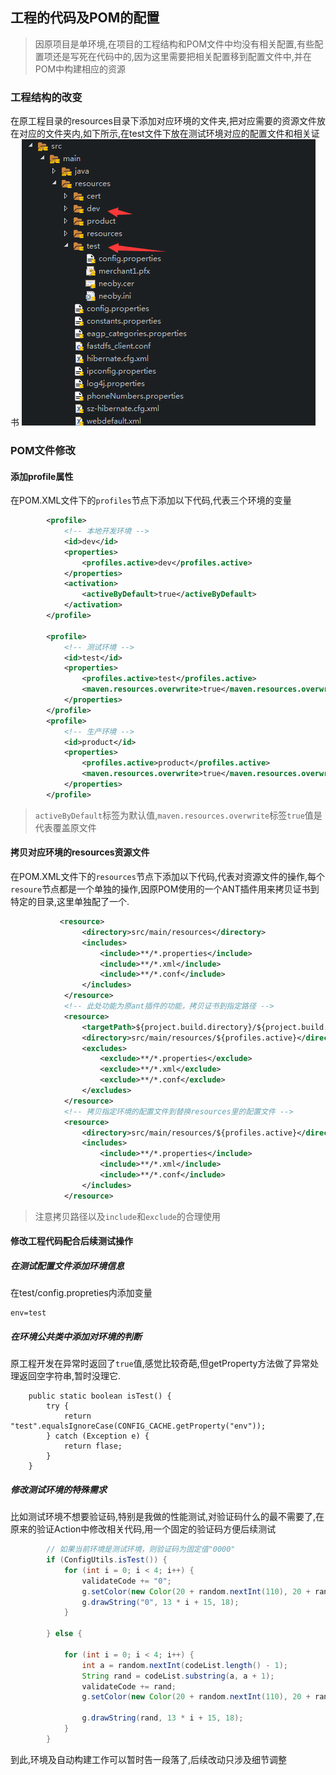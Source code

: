 ## 工程的代码及POM的配置

> 因原项目是单环境,在项目的工程结构和POM文件中均没有相关配置,有些配置项还是写死在代码中的,因为这里需要把相关配置移到配置文件中,并在POM中构建相应的资源

### 工程结构的改变

在原工程目录的resources目录下添加对应环境的文件夹,把对应需要的资源文件放在对应的文件夹内,如下所示,在test文件下放在测试环境对应的配置文件和相关证书
![](images/0501.png)

### POM文件修改

#### 添加profile属性

在POM.XML文件下的`profiles`节点下添加以下代码,代表三个环境的变量

```xml
		<profile>
			<!-- 本地开发环境 -->
			<id>dev</id>
			<properties>
				<profiles.active>dev</profiles.active>
			</properties>
			<activation>
				<activeByDefault>true</activeByDefault>
			</activation>
		</profile>

		<profile>
			<!-- 测试环境 -->
			<id>test</id>
			<properties>
				<profiles.active>test</profiles.active>
				<maven.resources.overwrite>true</maven.resources.overwrite>
			</properties>
		</profile>
		<profile>
			<!-- 生产环境 -->
			<id>product</id>
			<properties>
				<profiles.active>product</profiles.active>
				<maven.resources.overwrite>true</maven.resources.overwrite>
			</properties>
		</profile>

```
> `activeByDefault`标签为默认值,`maven.resources.overwrite`标签`true`值是代表覆盖原文件

#### 拷贝对应环境的resources资源文件

在POM.XML文件下的`resources`节点下添加以下代码,代表对资源文件的操作,每个`resoure`节点都是一个单独的操作,因原POM使用的一个ANT插件用来拷贝证书到特定的目录,这里单独配了一个.

``` xml
           <resource>
				<directory>src/main/resources</directory>
				<includes>
					<include>**/*.properties</include>
					<include>**/*.xml</include>
					<include>**/*.conf</include>
				</includes>
			</resource>
			<!-- 此处功能为原ant插件的功能，拷贝证书到指定路径 -->
			<resource>
				<targetPath>${project.build.directory}/${project.build.finalName}</targetPath>
				<directory>src/main/resources/${profiles.active}</directory>
				<excludes>
					<exclude>**/*.properties</exclude>
					<exclude>**/*.xml</exclude>
					<exclude>**/*.conf</exclude>
				</excludes>
			</resource>
			<!-- 拷贝指定环境的配置文件到替换resources里的配置文件 -->
			<resource>
				<directory>src/main/resources/${profiles.active}</directory>
				<includes>
					<include>**/*.properties</include>
					<include>**/*.xml</include>
					<include>**/*.conf</include>
				</includes>
			</resource>

```

> 注意拷贝路径以及`include`和`exclude`的合理使用

#### 修改工程代码配合后续测试操作

##### 在测试配置文件添加环境信息

在test/config.propreties内添加变量

```
env=test
```
##### 在环境公共类中添加对环境的判断

原工程开发在异常时返回了`true`值,感觉比较奇葩,但getProperty方法做了异常处理返回空字符串,暂时没理它.

```
	public static boolean isTest() {
		try {
			return "test".equalsIgnoreCase(CONFIG_CACHE.getProperty("env"));
		} catch (Exception e) {
			return flase;
		}
	}

```
##### 修改测试环境的特殊需求

比如测试环境不想要验证码,特别是我做的性能测试,对验证码什么的最不需要了,在原来的验证Action中修改相关代码,用一个固定的验证码方便后续测试
```java
		// 如果当前环境是测试环境，则验证码为固定值"0000"
		if (ConfigUtils.isTest()) {
			for (int i = 0; i < 4; i++) {
				validateCode += "0";
				g.setColor(new Color(20 + random.nextInt(110), 20 + random.nextInt(110), 20 + random.nextInt(110)));
				g.drawString("0", 13 * i + 15, 18);
			}

		} else {

			for (int i = 0; i < 4; i++) {
				int a = random.nextInt(codeList.length() - 1);
				String rand = codeList.substring(a, a + 1);
				validateCode += rand;
				g.setColor(new Color(20 + random.nextInt(110), 20 + random.nextInt(110), 20 + random.nextInt(110)));

				g.drawString(rand, 13 * i + 15, 18);
			}
		}
```
到此,环境及自动构建工作可以暂时告一段落了,后续改动只涉及细节调整